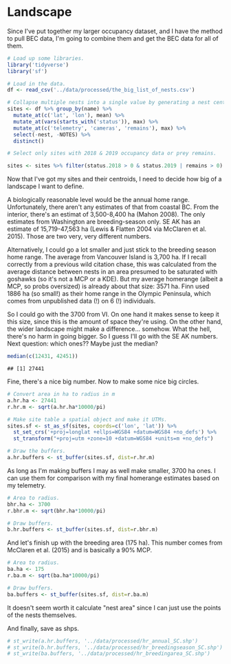 Landscape
================

Since I've put together my larger occupancy dataset, and I have the method to pull BEC data, I'm going to combine them and get the BEC data for all of them.

``` r
# Load up some libraries.
library('tidyverse')
library('sf')

# Load in the data.
df <- read_csv('../data/processed/the_big_list_of_nests.csv')

# Collapse multiple nests into a single value by generating a nest centroid, etc.
sites <- df %>% group_by(name) %>% 
  mutate_at(c('lat', 'lon'), mean) %>% 
  mutate_at(vars(starts_with('status')), max) %>% 
  mutate_at(c('telemetry', 'cameras', 'remains'), max) %>% 
  select(-nest, -NOTES) %>% 
  distinct()

# Select only sites with 2018 & 2019 occupancy data or prey remains.

sites <- sites %>% filter(status.2018 > 0 & status.2019 | remains > 0)
```

Now that I've got my sites and their centroids, I need to decide how big of a landscape I want to define.

A biologically reasonable level would be the annual home range. Unfortunately, there aren't any estimates of that from coastal BC. From the interior, there's an estimat of 3,500-8,400 ha (Mahon 2008). The only estimates from Washington are breeding-season only. SE AK has an estimate of 15,719-47,563 ha (Lewis & Flatten 2004 via McClaren et al. 2015). Those are two very, very different numbers.

Alternatively, I could go a lot smaller and just stick to the breeding season home range. The average from Vancouver Island is 3,700 ha. If I recall correctly from a previous wild citation chase, this was calculated from the average distance between nests in an area presumed to be saturated with goshawks (so it's not a MCP or a KDE). But my average homerange (albeit a MCP, so probs oversized) is already about that size: 3571 ha. Finn used 1886 ha (so small!) as their home range in the Olympic Peninsula, which comes from unpublished data (!) on 6 (!) individuals.

So I could go with the 3700 from VI. On one hand it makes sense to keep it this size, since this is the amount of space they're using. On the other hand, the wider landscape might make a difference... somehow. What the hell, there's no harm in going bigger. So I guess I'll go with the SE AK numbers. Next question: which ones?? Maybe just the median?

``` r
median(c(12431, 42451))
```

    ## [1] 27441

Fine, there's a nice big number. Now to make some nice big circles.

``` r
# Convert area in ha to radius in m
a.hr.ha <- 27441
r.hr.m <- sqrt(a.hr.ha*10000/pi)

# Make site table a spatial object and make it UTMs.
sites.sf <- st_as_sf(sites, coords=c('lon', 'lat')) %>%
  st_set_crs('+proj=longlat +ellps=WGS84 +datum=WGS84 +no_defs') %>%
  st_transform("+proj=utm +zone=10 +datum=WGS84 +units=m +no_defs")

# Draw the buffers.
a.hr.buffers <- st_buffer(sites.sf, dist=r.hr.m)
```

As long as I'm making buffers I may as well make smaller, 3700 ha ones. I can use them for comparison with my final homerange estimates based on my telemetry.

``` r
# Area to radius.
bhr.ha <- 3700
r.bhr.m <- sqrt(bhr.ha*10000/pi)

# Draw buffers.
b.hr.buffers <- st_buffer(sites.sf, dist=r.bhr.m)
```

And let's finish up with the breeding area (175 ha). This number comes from McClaren et al. (2015) and is basically a 90% MCP.

``` r
# Area to radius.
ba.ha <- 175
r.ba.m <- sqrt(ba.ha*10000/pi)

# Draw buffers.
ba.buffers <- st_buffer(sites.sf, dist=r.ba.m)
```

It doesn't seem worth it calculate "nest area" since I can just use the points of the nests themselves.

And finally, save as shps.

``` r
# st_write(a.hr.buffers, '../data/processed/hr_annual_SC.shp')
# st_write(b.hr.buffers, '../data/processed/hr_breedingseason_SC.shp')
# st_write(ba.buffers, '../data/processed/hr_breedingarea_SC.shp')
```
